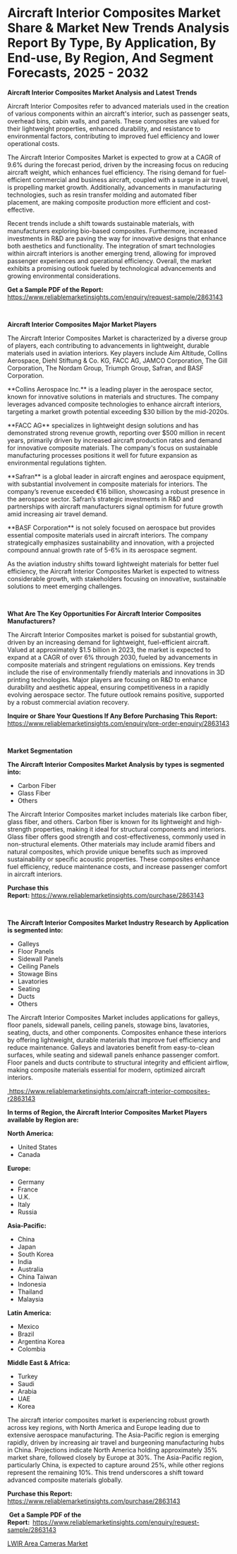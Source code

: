 <p><h1>Aircraft Interior Composites Market Share & Market New Trends Analysis Report By Type, By Application, By End-use, By Region, And Segment Forecasts, 2025 - 2032</h1></p><p><strong>Aircraft Interior Composites Market Analysis and Latest Trends</strong></p>
<p><p>Aircraft Interior Composites refer to advanced materials used in the creation of various components within an aircraft's interior, such as passenger seats, overhead bins, cabin walls, and panels. These composites are valued for their lightweight properties, enhanced durability, and resistance to environmental factors, contributing to improved fuel efficiency and lower operational costs. </p><p>The Aircraft Interior Composites Market is expected to grow at a CAGR of 9.6% during the forecast period, driven by the increasing focus on reducing aircraft weight, which enhances fuel efficiency. The rising demand for fuel-efficient commercial and business aircraft, coupled with a surge in air travel, is propelling market growth. Additionally, advancements in manufacturing technologies, such as resin transfer molding and automated fiber placement, are making composite production more efficient and cost-effective.</p><p>Recent trends include a shift towards sustainable materials, with manufacturers exploring bio-based composites. Furthermore, increased investments in R&D are paving the way for innovative designs that enhance both aesthetics and functionality. The integration of smart technologies within aircraft interiors is another emerging trend, allowing for improved passenger experiences and operational efficiency. Overall, the market exhibits a promising outlook fueled by technological advancements and growing environmental considerations.</p></p>
<p><strong>Get a Sample PDF of the Report:&nbsp;</strong> <a href="https://www.reliablemarketinsights.com/enquiry/request-sample/2863143?utm_campaign=2563&utm_medium=2&utm_source=Github&utm_content=ia&utm_term=12032025&utm_id=aircraft-interior-composites">https://www.reliablemarketinsights.com/enquiry/request-sample/2863143</a></p>
<p>&nbsp;</p>
<p><strong>Aircraft Interior Composites Major Market Players</strong></p>
<p><p>The Aircraft Interior Composites Market is characterized by a diverse group of players, each contributing to advancements in lightweight, durable materials used in aviation interiors. Key players include Aim Altitude, Collins Aerospace, Diehl Stiftung & Co. KG, FACC AG, JAMCO Corporation, The Gill Corporation, The Nordam Group, Triumph Group, Safran, and BASF Corporation.</p><p>**Collins Aerospace Inc.** is a leading player in the aerospace sector, known for innovative solutions in materials and structures. The company leverages advanced composite technologies to enhance aircraft interiors, targeting a market growth potential exceeding $30 billion by the mid-2020s.</p><p>**FACC AG** specializes in lightweight design solutions and has demonstrated strong revenue growth, reporting over $500 million in recent years, primarily driven by increased aircraft production rates and demand for innovative composite materials. The company's focus on sustainable manufacturing processes positions it well for future expansion as environmental regulations tighten.</p><p>**Safran** is a global leader in aircraft engines and aerospace equipment, with substantial involvement in composite materials for interiors. The company’s revenue exceeded €16 billion, showcasing a robust presence in the aerospace sector. Safran’s strategic investments in R&D and partnerships with aircraft manufacturers signal optimism for future growth amid increasing air travel demand.</p><p>**BASF Corporation** is not solely focused on aerospace but provides essential composite materials used in aircraft interiors. The company strategically emphasizes sustainability and innovation, with a projected compound annual growth rate of 5-6% in its aerospace segment.</p><p>As the aviation industry shifts toward lightweight materials for better fuel efficiency, the Aircraft Interior Composites Market is expected to witness considerable growth, with stakeholders focusing on innovative, sustainable solutions to meet emerging challenges.</p></p>
<p>&nbsp;</p>
<p><strong>What Are The Key Opportunities For Aircraft Interior Composites Manufacturers?</strong></p>
<p><p>The Aircraft Interior Composites market is poised for substantial growth, driven by an increasing demand for lightweight, fuel-efficient aircraft. Valued at approximately $1.5 billion in 2023, the market is expected to expand at a CAGR of over 6% through 2030, fueled by advancements in composite materials and stringent regulations on emissions. Key trends include the rise of environmentally friendly materials and innovations in 3D printing technologies. Major players are focusing on R&D to enhance durability and aesthetic appeal, ensuring competitiveness in a rapidly evolving aerospace sector. The future outlook remains positive, supported by a robust commercial aviation recovery.</p></p>
<p><strong>Inquire or Share Your Questions If Any Before Purchasing This Report:</strong> <a href="https://www.reliablemarketinsights.com/enquiry/pre-order-enquiry/2863143?utm_campaign=2563&utm_medium=2&utm_source=Github&utm_content=ia&utm_term=12032025&utm_id=aircraft-interior-composites">https://www.reliablemarketinsights.com/enquiry/pre-order-enquiry/2863143</a></p>
<p>&nbsp;</p>
<p><strong>Market Segmentation</strong></p>
<p><strong>The Aircraft Interior Composites Market Analysis by types is segmented into:</strong></p>
<p><ul><li>Carbon Fiber</li><li>Glass Fiber</li><li>Others</li></ul></p>
<p><p>The Aircraft Interior Composites market includes materials like carbon fiber, glass fiber, and others. Carbon fiber is known for its lightweight and high-strength properties, making it ideal for structural components and interiors. Glass fiber offers good strength and cost-effectiveness, commonly used in non-structural elements. Other materials may include aramid fibers and natural composites, which provide unique benefits such as improved sustainability or specific acoustic properties. These composites enhance fuel efficiency, reduce maintenance costs, and increase passenger comfort in aircraft interiors.</p></p>
<p><strong>Purchase this Report:&nbsp;</strong><a href="https://www.reliablemarketinsights.com/purchase/2863143?utm_campaign=2563&utm_medium=2&utm_source=Github&utm_content=ia&utm_term=12032025&utm_id=aircraft-interior-composites">https://www.reliablemarketinsights.com/purchase/2863143</a></p>
<p>&nbsp;</p>
<p><strong>The Aircraft Interior Composites Market Industry Research by Application is segmented into:</strong></p>
<p><ul><li>Galleys</li><li>Floor Panels</li><li>Sidewall Panels</li><li>Ceiling Panels</li><li>Stowage Bins</li><li>Lavatories</li><li>Seating</li><li>Ducts</li><li>Others</li></ul></p>
<p><p>The Aircraft Interior Composites Market includes applications for galleys, floor panels, sidewall panels, ceiling panels, stowage bins, lavatories, seating, ducts, and other components. Composites enhance these interiors by offering lightweight, durable materials that improve fuel efficiency and reduce maintenance. Galleys and lavatories benefit from easy-to-clean surfaces, while seating and sidewall panels enhance passenger comfort. Floor panels and ducts contribute to structural integrity and efficient airflow, making composite materials essential for modern, optimized aircraft interiors.</p></p>
<p><a href="https://www.reliablemarketinsights.com/aircraft-interior-composites-r2863143?utm_campaign=2563&utm_medium=2&utm_source=Github&utm_content=ia&utm_term=12032025&utm_id=aircraft-interior-composites">&nbsp;https://www.reliablemarketinsights.com/aircraft-interior-composites-r2863143</a></p>
<p><strong>In terms of Region, the Aircraft Interior Composites Market Players available by Region are:</strong></p>
<p>
    <p> <strong> North America: </strong>
        <ul>
            <li>United States</li>
            <li>Canada</li>
        </ul>
        </p> 
    <p> <strong> Europe: </strong>
        <ul>
            <li>Germany</li>
            <li>France</li>
            <li>U.K.</li>
            <li>Italy</li>
            <li>Russia</li>
        </ul>
        </p> 
    <p> <strong> Asia-Pacific: </strong>
        <ul>
            <li>China</li>
            <li>Japan</li>
            <li>South Korea</li>
            <li>India</li>
            <li>Australia</li>
            <li>China Taiwan</li>
            <li>Indonesia</li>
            <li>Thailand</li>
            <li>Malaysia</li>
        </ul>
        </p> 
    <p> <strong> Latin America: </strong>
        <ul>
            <li>Mexico</li>
            <li>Brazil</li>
            <li>Argentina Korea</li>
            <li>Colombia</li>
        </ul>
        </p> 
    <p> <strong> Middle East & Africa: </strong>
        <ul>
            <li>Turkey</li>
            <li>Saudi</li>
            <li>Arabia</li>
            <li>UAE</li>
            <li>Korea</li>
        </ul>
    </p>
    </p>
<p><p>The aircraft interior composites market is experiencing robust growth across key regions, with North America and Europe leading due to extensive aerospace manufacturing. The Asia-Pacific region is emerging rapidly, driven by increasing air travel and burgeoning manufacturing hubs in China. Projections indicate North America holding approximately 35% market share, followed closely by Europe at 30%. The Asia-Pacific region, particularly China, is expected to capture around 25%, while other regions represent the remaining 10%. This trend underscores a shift toward advanced composite materials globally.</p></p>
<p><strong>Purchase this Report: </strong><a href="https://www.reliablemarketinsights.com/purchase/2863143?utm_campaign=2563&utm_medium=2&utm_source=Github&utm_content=ia&utm_term=12032025&utm_id=aircraft-interior-composites">https://www.reliablemarketinsights.com/purchase/2863143</a></p>
<p>&nbsp;<strong>Get a Sample PDF of the Report:&nbsp;&nbsp;</strong><a href="https://www.reliablemarketinsights.com/enquiry/request-sample/2863143?utm_campaign=2563&utm_medium=2&utm_source=Github&utm_content=ia&utm_term=12032025&utm_id=aircraft-interior-composites">https://www.reliablemarketinsights.com/enquiry/request-sample/2863143</a></p>
<p><strong></strong></p>
<p><p><a href="https://github.com/lisaeichler20775/Market-Research-Report-List-1/blob/main/lwir-area-cameras-market.md?utm_campaign=2563&utm_medium=2&utm_source=Github&utm_content=ia&utm_term=12032025&utm_id=aircraft-interior-composites">LWIR Area Cameras Market</a></p></p>